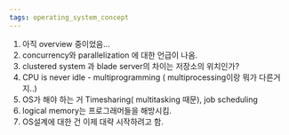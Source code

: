 ```yaml
---
tags: operating_system_concept
---
```

1. 아직 overview 중이었음...
2. concurrency와 parallelization 에 대한 언급이 나옴.
3. clustered system 과 blade server의 차이는 저장소의 위치인가?
4. CPU is never idle - multiprogramming ( multiprocessing이랑 뭐가 다른거지..)
5. OS가 해야 하는 거 Timesharing( multitasking 때문), job scheduling
6. logical memory는 프로그래머들을 해방시킴.
7. OS설계에 대한 건 이제 대략 시작하려고 함.

